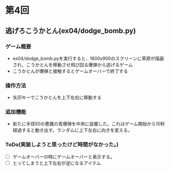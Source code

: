 # 第4回
## 逃げろこうかとん(ex04/dodge_bomb.py)
### ゲーム概要
- ex04/dodge_bomb.pyを実行すると、1600x900のスクリーンに草原が描画され、こうかとんを移動させ飛び回る爆弾から逃げるゲーム
- こうかとんが爆弾と接触するとゲームオーバーで終了する
### 操作方法
- 矢印キーでこうかとんを上下左右に移動する
### 追加機能
- 新たに半径50の悪魔の青爆弾を中央に設置した。これはゲーム開始から10秒経過すると動き出す。ランダムに上下左右に向きを変える。
### ToDo(実装しようと思ったけど時間がなかった。)
- [ ] ゲームオーバーの時にゲームオーバーと表示する。
- [ ] とってしまうと上下左右が逆になるアイテム